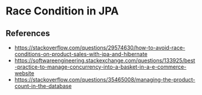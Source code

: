 # Race Condition in JPA

## References
- https://stackoverflow.com/questions/29574630/how-to-avoid-race-conditions-on-product-sales-with-jpa-and-hibernate
- https://softwareengineering.stackexchange.com/questions/133925/best-practice-to-manage-concurrency-into-a-basket-in-a-e-commerce-website
- https://stackoverflow.com/questions/35465008/managing-the-product-count-in-the-database